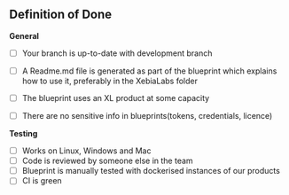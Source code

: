 ## Definition of Done

**General**
 - [ ] Your branch is up-to-date with development branch
 - [ ] A Readme.md file is generated as part of the blueprint which explains how to use it, preferably in the XebiaLabs folder
 - [ ] The blueprint uses an XL product at some capacity
 - [ ] There are no sensitive info in blueprints(tokens, credentials, licence)
 
 
**Testing**
- [ ] Works on Linux, Windows and Mac
- [ ] Code is reviewed by someone else in the team
- [ ] Blueprint is manually tested with dockerised instances of our products
- [ ] CI is green
